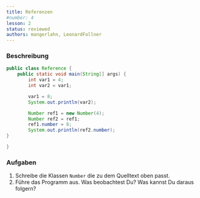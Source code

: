 ```yaml
---
title: Referenzen
#number: 4
lesson: 2
status: reviewed
authors: mangerlahn, LeonardFollner
---
```


### Beschreibung
```java
public class Reference {
	public static void main(String[] args) {
		int var1 = 4;
		int var2 = var1;

		var1 = 8;
		System.out.println(var2);

		Number ref1 = new Number(4);
		Number ref2 = ref1;
		ref1.number = 8;
		System.out.println(ref2.number);
}

}
```

### Aufgaben
1. Schreibe die Klassen `Number` die zu dem Quelltext oben passt.
2. Führe das Programm aus. Was beobachtest Du? Was kannst Du daraus folgern?